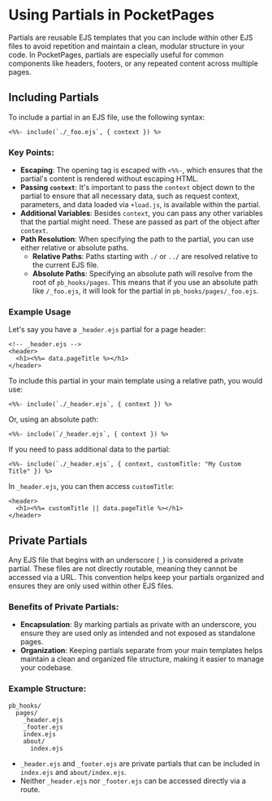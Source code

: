 # Using Partials in PocketPages

Partials are reusable EJS templates that you can include within other EJS files to avoid repetition and maintain a clean, modular structure in your code. In PocketPages, partials are especially useful for common components like headers, footers, or any repeated content across multiple pages.

## Including Partials

To include a partial in an EJS file, use the following syntax:

```ejs
<%%- include(`./_foo.ejs`, { context }) %>
```

### Key Points:

- **Escaping**: The opening tag is escaped with `<%%-`, which ensures that the partial's content is rendered without escaping HTML.
- **Passing `context`**: It's important to pass the `context` object down to the partial to ensure that all necessary data, such as request context, parameters, and data loaded via `+load.js`, is available within the partial.
- **Additional Variables**: Besides `context`, you can pass any other variables that the partial might need. These are passed as part of the object after `context`.
- **Path Resolution**: When specifying the path to the partial, you can use either relative or absolute paths.
  - **Relative Paths**: Paths starting with `./` or `../` are resolved relative to the current EJS file.
  - **Absolute Paths**: Specifying an absolute path will resolve from the root of `pb_hooks/pages`. This means that if you use an absolute path like `/_foo.ejs`, it will look for the partial in `pb_hooks/pages/_foo.ejs`.

### Example Usage

Let's say you have a `_header.ejs` partial for a page header:

```ejs
<!-- _header.ejs -->
<header>
  <h1><%%= data.pageTitle %></h1>
</header>
```

To include this partial in your main template using a relative path, you would use:

```ejs
<%%- include(`./_header.ejs`, { context }) %>
```

Or, using an absolute path:

```ejs
<%%- include(`/_header.ejs`, { context }) %>
```

If you need to pass additional data to the partial:

```ejs
<%%- include(`./_header.ejs`, { context, customTitle: "My Custom Title" }) %>
```

In `_header.ejs`, you can then access `customTitle`:

```ejs
<header>
  <h1><%%= customTitle || data.pageTitle %></h1>
</header>
```

## Private Partials

Any EJS file that begins with an underscore (`_`) is considered a private partial. These files are not directly routable, meaning they cannot be accessed via a URL. This convention helps keep your partials organized and ensures they are only used within other EJS files.

### Benefits of Private Partials:

- **Encapsulation**: By marking partials as private with an underscore, you ensure they are used only as intended and not exposed as standalone pages.
- **Organization**: Keeping partials separate from your main templates helps maintain a clean and organized file structure, making it easier to manage your codebase.

### Example Structure:

```
pb_hooks/
  pages/
    _header.ejs
    _footer.ejs
    index.ejs
    about/
      index.ejs
```

- `_header.ejs` and `_footer.ejs` are private partials that can be included in `index.ejs` and `about/index.ejs`.
- Neither `_header.ejs` nor `_footer.ejs` can be accessed directly via a route.

